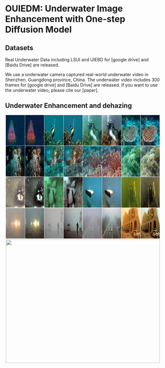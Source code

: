 
<div align=left><div>

# OUIEDM: Underwater Image Enhancement with One-step Diffusion Model

<div align=left><div>

## Datasets
Real Underwater Data including LSUI and UIEBD for [google drive] and [Baidu Drive] are released.

We use a underwater camera captured real-world underwater video in Shenzhen, Guangdong province, China. The underwater video includes 300 frames for [google drive] and [Baidu Drive] are released. If you want to use the  underwater video, please cite our [paper].
<div align=left><div>
  
## Underwater Enhancement and dehazing

<div align=center><img src="images_effect\effect.jpg" width="500" height="400" > <img src="images_effect\effect.gif" width="500" height="400" >

<div align=left><div>
